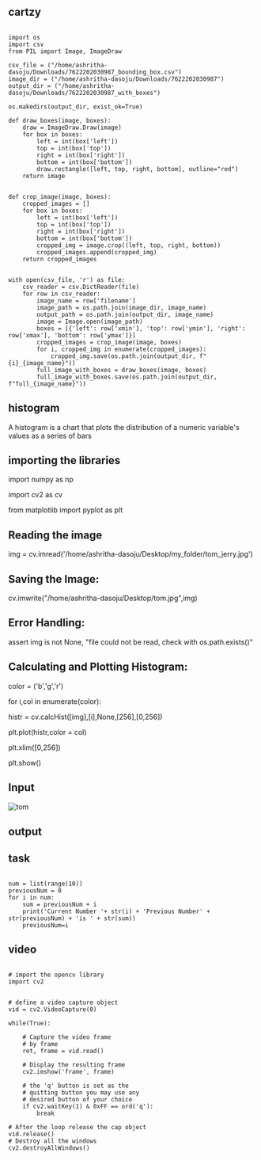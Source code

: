 ## cartzy
```

import os
import csv
from PIL import Image, ImageDraw

csv_file = ("/home/ashritha-dasoju/Downloads/7622202030987_bounding_box.csv")
image_dir = ("/home/ashritha-dasoju/Downloads/7622202030987")
output_dir = ("/home/ashritha-dasoju/Downloads/7622202030987_with_boxes")

os.makedirs(output_dir, exist_ok=True)

def draw_boxes(image, boxes):
    draw = ImageDraw.Draw(image)
    for box in boxes:
        left = int(box['left'])
        top = int(box['top'])
        right = int(box['right'])
        bottom = int(box['bottom'])
        draw.rectangle([left, top, right, bottom], outline="red")
    return image


def crop_image(image, boxes):
    cropped_images = []
    for box in boxes:
        left = int(box['left'])
        top = int(box['top'])
        right = int(box['right'])
        bottom = int(box['bottom'])
        cropped_img = image.crop((left, top, right, bottom))
        cropped_images.append(cropped_img)
    return cropped_images


with open(csv_file, 'r') as file:
    csv_reader = csv.DictReader(file)
    for row in csv_reader:
        image_name = row['filename']
        image_path = os.path.join(image_dir, image_name)
        output_path = os.path.join(output_dir, image_name)
        image = Image.open(image_path)
        boxes = [{'left': row['xmin'], 'top': row['ymin'], 'right': row['xmax'], 'bottom': row['ymax']}]
        cropped_images = crop_image(image, boxes)
        for i, cropped_img in enumerate(cropped_images):
            cropped_img.save(os.path.join(output_dir, f"{i}_{image_name}"))  
        full_image_with_boxes = draw_boxes(image, boxes)
        full_image_with_boxes.save(os.path.join(output_dir, f"full_{image_name}"))
```

## histogram
A histogram is a chart that plots the distribution of a numeric variable's values as a series of bars

## importing the libraries

import numpy as np

import cv2 as cv

from matplotlib import pyplot as plt

## Reading the image
 
img = cv.imread('/home/ashritha-dasoju/Desktop/my_folder/tom_jerry.jpg')

## Saving the Image:

cv.imwrite("/home/ashritha-dasoju/Desktop/tom.jpg",img)

## Error Handling:

assert img is not None, "file could not be read, check with os.path.exists()"

## Calculating and Plotting Histogram:

color = ('b','g','r')

for i,col in enumerate(color):

 histr = cv.calcHist([img],[i],None,[256],[0,256])
 
 plt.plot(histr,color = col)
 
 plt.xlim([0,256])

 plt.show()

 ## Input

![tom](https://github.com/ashrithadasoju/Exp/assets/169047414/4bcb3bce-30cb-4a57-851e-0b4d24d32c33)

## output



## task
```

num = list(range(10))
previousNum = 0
for i in num:
    sum = previousNum + i
    print('Current Number '+ str(i) + 'Previous Number' + str(previousNum) + 'is ' + str(sum))
    previousNum=i
```

## video
```

# import the opencv library 
import cv2 


# define a video capture object 
vid = cv2.VideoCapture(0) 

while(True): 
	
	# Capture the video frame 
	# by frame 
	ret, frame = vid.read() 

	# Display the resulting frame 
	cv2.imshow('frame', frame) 
	
	# the 'q' button is set as the 
	# quitting button you may use any 
	# desired button of your choice 
	if cv2.waitKey(1) & 0xFF == ord('q'): 
		break

# After the loop release the cap object 
vid.release() 
# Destroy all the windows 
cv2.destroyAllWindows()
```

